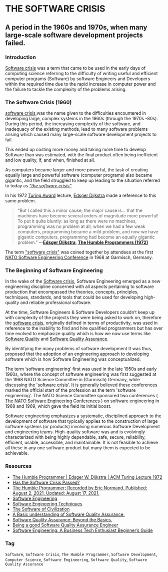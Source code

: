 # THE SOFTWARE CRISIS

## A period in the 1960s and 1970s, when many large-scale software development projects failed.

### Introduction

[Software crisis](https://en.wikipedia.org/wiki/Software_crisis) was a term that came to be used in the early days of computing science referring to the difficulty of writing useful and efficient computer programs (Software) by software Engineers and Developers within the required time due to the rapid increase in computer power and the failure to tackle the complexity of the problems arising.

### The Software Crisis (1960)

[software crisis](https://en.wikipedia.org/wiki/Software_crisis),was the name given to the difficulties encountered in developing large, complex systems in the 1960s (through the 1970s -80s). During this period, the increasing complexity of the software, and inadequacy of the existing methods, lead to many software problems arising which caused many large-scale software development projects to fail.

This ended up costing more money and taking more time to develop Software than was estimated, with the final product often being inefficient and low quality, if, and when, finished at all.

As computers became larger and more powerful, the task of creating equally large and powerful software (computer programs) also became gigantic, and the field struggled to keep up leading to the situation referred to today as [_“the software crisis”_](https://en.wikipedia.org/wiki/Software_crisis)

In his 1972 [Turing Award](https://en.wikipedia.org/wiki/Turing_Award) lecture, [Edsger Dijkstra](https://en.wikipedia.org/wiki/Edsger_W._Dijkstra) made a reference to this same problem.

> “But I called this a minor cause; the major cause is... that the machines have become several orders of magnitude more powerful! To put it quite bluntly: as long as there were no machines, programming was no problem at all; when we had a few weak computers, programming became a mild problem, and now we have gigantic computers, programming had become an equally gigantic problem.” –-**[Edsger Dijkstra](https://en.wikipedia.org/wiki/Edsger_W._Dijkstra), [The Humble Programmers (1972)](https://github.com/piusnmuhumuza/bootcamp/blob/master/Software%20Engineering/theHumbleProgrammer.md)**

The term ["software crisis"]( https://en.wikipedia.org/wiki/Software_crisis) was coined together by attendees at the first [NATO Software Engineering Conference](https://en.wikipedia.org/wiki/NATO_Software_Engineering_Conferences) in 1968 at Garmisch, Germany.

### The Beginning of Software Engineering

In the wake of the [Software crisis](https://en.wikipedia.org/wiki/Software_crisis), Software Engineering emerged as a new engineering discipline concerned with all aspects pertaining to software production that encompassed the theories, concepts, principles, techniques, standards, and tools that could be used for developing high-quality and reliable professional software. 

At the time, Software Engineers & Software Developers couldn’t keep up with complexity of the projects they were being asked to work on, therefore the [software crisis](https://en.wikipedia.org/wiki/Software_crisis), originally defined in terms of productivity, was used in reference to the inability to find and hire qualified programmers but has over time evolved to emphasize quality which is how we now use terms like [Software Quality](https://en.wikipedia.org/wiki/Software_quality) and [Software Quality Assurance](https://medium.com/@piusnmuhumuza/a-basic-understanding-of-software-quality-assurance-307317b82867).

By identifying the many problems of software development It was thus, proposed that the adoption of an engineering approach to developing software which is how Software Engineering was conceptualized.

The term ‘software engineering’ first was used in the late 1950s and early 1960s, where the concept of software engineering was first suggested at the 1968 NATO Science Committee in (Garmisch) Germany, while discussing the '[software crisis](https://en.wikipedia.org/wiki/Software_crisis)'. It is generally believed these conferences marked the official start of the profession as the term 'software engineering'.
The NATO Science Committee sponsored two conferences ( [The NATO Software Engineering Conferences]( http://homepages.cs.ncl.ac.uk/brian.randell/NATO/)  ) on software engineering in 1968 and 1969, which gave the field its initial boost.

Software engineering emphasizes a systematic, disciplined approach to the development of software that typically applies to the construction of large software systems (or products) involving numerous Software Development and engineering teams.
High-quality software was and is evolvingly characterized with being highly dependable, safe, secure, reliability, efficient, usable, accessible, and maintainable. It is not feasible to achieve all these in any one software product but many them is expected to be achievable.

### Resources

* [The Humble Programmer | Edsger W. Dijkstra | ACM Turing Lecture 1972](https://www.youtube.com/watch?v=0dGXRK8FUVg&ab_channel=RenTristandelaCruz)
* [Has the Software Crisis Passed?]( https://medium.com/@ryancohane/has-the-software-crisis-passed-d45ce975a1e7)
* [The Humble Programmer; Recorded by Eric Normand. Published: August 2, 2021. Updated: August 17, 2021.]( https://lispcast.com/the-humble-programmer/)
* [Software Engineering](https://github.com/piusnmuhumuza/bootcamp/blob/master/Software%20Engineering/resources/The%20NATO%20Software%20Engineering%20Conferences/software-engineering_nato1968.pdf)
* [Software Engineering Techniques](https://github.com/piusnmuhumuza/bootcamp/blob/master/Software%20Engineering/resources/The%20NATO%20Software%20Engineering%20Conferences/Software-Engineering-techniques_nato1969.pdf)
* [The Software of Civilization](https://foresight.org/the-software-of-civilization/)
* [A Basic understanding of Software Quality Assurance.](https://medium.com/@piusnmuhumuza/a-basic-understanding-of-software-quality-assurance-307317b82867)
* [Software Quality Assurance: Beyond the Basics.](https://piusnmuhumuza.medium.com/software-quality-assurance-beyond-the-basics-f159780bc55f)
* [Being a good Software Quality Assurance Engineer](https://piusnmuhumuza.medium.com/being-a-good-software-quality-assurance-engineer-9e229eba89d6)
* [Software Engineering: A Business Tech Enthusiast Beginner’s Guide](https://piusnmuhumuza.medium.com/software-engineering-a-business-tech-enthusiast-beginners-guide-1961aa73d76)

### Tag

``Software``, ``Software Crisis``, ``The Humble Programmer``, ``Software Development``, ``Computer Science``, ``Software Engineering``, ``Software Quality``, ``Software Quality Assurance``

